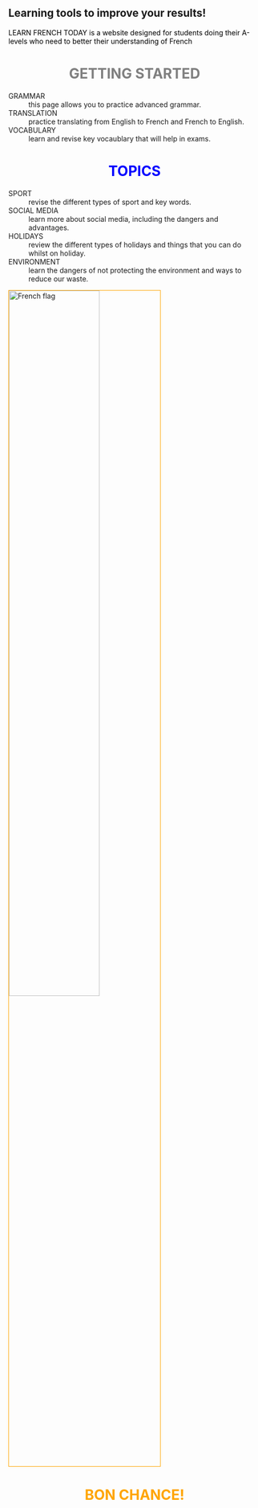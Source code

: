 ## Learning tools to improve your results!
<p style="color:black;"> LEARN FRENCH TODAY is a website designed for students doing their A-levels who need to better their understanding of French</P> 






<h1 align="center">
  <b style="color:grey;">GETTING STARTED</b><br>
</h1>
<dl>
  <dt>GRAMMAR</dt>
  <dd> this page allows you to practice advanced grammar. </dd>
  <dt>TRANSLATION</dt>
  <dd>practice translating from English to French and French to English.</dd>
  <dt>VOCABULARY</dt>
  <dd>learn and revise key vocaublary that will help in exams.</dd>
</dl>

<h1 align="center">
  <b style="color:BLUE;">TOPICS</b><br>
</h1>
<dl>
  <dt>SPORT</dt>
  <dd> revise the different types of sport and key words. </dd>
  <dt>SOCIAL MEDIA</dt>
  <dd>learn more about social media, including the dangers and advantages.</dd>
  <dt>HOLIDAYS</dt>
  <dd>review the different types of holidays and things that you can do whilst on holiday.</dd>
  <dt>ENVIRONMENT</dt>
  <dd>learn the dangers of not protecting the environment and ways to reduce our waste.</dd>
</dl>

<img align="center" style="width:60%; border:1px solid orange;" 
src="https://upload.wikimedia.org/wikipedia/en/c/c3/Flag_of_France.svg" alt="French flag" >
<h1 align="center">
  <b style="color:orange;">BON CHANCE!</b><br>
</h1>
